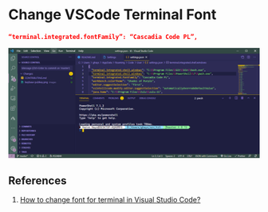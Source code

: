 # Change VSCode Terminal Font

```json
“terminal.integrated.fontFamily”: “Cascadia Code PL”,
```

![Powerline Fonts](../images/pwsh-powerline.png)

## References

1. [How to change font for terminal in Visual Studio Code?](https://medium.com/@youngstone89/how-to-change-font-for-terminal-in-visual-studio-code-c3305fe6d4c2)
